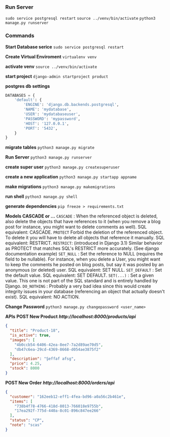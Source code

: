 ### Run Server
`sudo service postgresql restart`
`source ../venv/bin/activate`
`python3 manage.py runserver`

### Commands
**Start Database serice**
`sudo service postgresql restart`

**Create Virtual Enviroment**
`virtualenv venv`

**activate venv**
`source ../venv/bin/activate`

**start project**
`django-admin startproject product`

**postgres db settings**
```python
DATABASES = {
    'default': {
        'ENGINE': 'django.db.backends.postgresql',
        'NAME': 'mydatabase',
        'USER': 'mydatabaseuser',
        'PASSWORD': 'mypassword',
        'HOST': '127.0.0.1',
        'PORT': '5432',
    }
}
```
**migrate tables**
`python3 manage.py migrate`

**Run Server**
`python3 manage.py runserver`

**create super user**
`python3 manage.py createsuperuser`

**create a new application**
`python3 manage.py startapp appname`

**make migrations**
`python3 manage.py makemigrations`

**run shell**
`python3 manage.py shell`

**generate dependencies**
`pip freeze > requirements.txt`

**Models CASCADE or ...**
`CASCADE` : When the referenced object is deleted, also delete the objects that have references to it (when you remove a blog post for instance, you might want to delete comments as well). SQL equivalent: CASCADE.
`PROTECT` Forbid the deletion of the referenced object. To delete it you will have to delete all objects that reference it manually. SQL equivalent: RESTRICT.
`RESTRICT`: (introduced in Django 3.1) Similar behavior as PROTECT that matches SQL's RESTRICT more accurately. (See django documentation example)
`SET_NULL` : Set the reference to NULL (requires the field to be nullable). For instance, when you delete a User, you might want to keep the comments he posted on blog posts, but say it was posted by an anonymous (or deleted) user. SQL equivalent: SET NULL.
`SET_DEFAULT` : Set the default value. SQL equivalent: SET DEFAULT.
`SET(...)` : Set a given value. This one is not part of the SQL standard and is entirely handled by Django.
`DO_NOTHING` : Probably a very bad idea since this would create integrity issues in your database (referencing an object that actually doesn't exist). SQL equivalent: NO ACTION. 

**Change Password**
`python3 manage.py changepassword <user_name>`

**APIs**
**POST New Product**
***http://localhost:8000/products/api***
```json
{
  "title": "Product-18",
  "is_active": true,
  "images": [
    "4b0ccb54-6406-42ea-8ee7-7a2d89ae70d5",
    "db47c6ea-29cd-4369-8668-d054ae3875f2"
  ],
  "description": "Şeffaf afsg",
  "price": 4.25,
  "stock": 8000
}
```
**POST New Order**
***http://localhost:8000/orders/api***
```json
{
  "customer": "162eeb12-eff1-4fea-bd96-a0a56c2b461e",
  "items": [
    "738b4f78-4766-418d-8013-766018e9755b",
    "17ea292f-775d-440a-8c01-896c847ee266"
  ],
  "status": "CP",
  "note": "scas"
}
```


